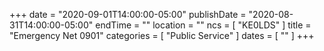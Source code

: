 +++
date = "2020-09-01T14:00:00-05:00"
publishDate = "2020-08-31T14:00:00-05:00"
endTime = ""
location = ""
ncs = [ "KE0LDS" ]
title = "Emergency Net 0901"
categories = [ "Public Service" ]
dates = [ "" ]
+++
